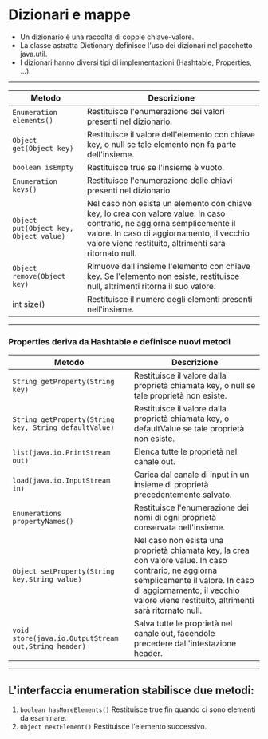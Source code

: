 # Dizionari e mappe

* Un dizionario è una raccolta di coppie chiave-valore. 
* La classe astratta Dictionary definisce l'uso dei dizionari nel pacchetto java.util.
* I dizionari hanno diversi tipi di implementazioni (Hashtable, Properties, ...).

---

Metodo|Descrizione
---|---
`Enumeration elements()`|Restituisce l'enumerazione dei valori presenti nel dizionario.
`Object get(Object key)`|Restituisce il valore dell'elemento con chiave key, o null se tale elemento non fa parte dell'insieme.
`boolean isEmpty`|Restituisce true se l'insieme è vuoto.
`Enumeration keys()`|Restituisce l'enumerazione delle chiavi presenti nel dizionario.
`Object put(Object key, Object value)`|Nel caso non esista un elemento con chiave key, lo crea con valore value. In caso contrario, ne aggiorna semplicemente il valore. In caso di aggiornamento, il vecchio valore viene restituito, altrimenti sarà ritornato null.
`Object remove(Object key)`|Rimuove dall'insieme l'elemento con chiave key. Se l'elemento non esiste, restituisce null, altrimenti ritorna il suo valore.
int size()|Restituisce il numero degli elementi presenti nell'insieme.

---

### Properties deriva da Hashtable e definisce nuovi metodi

Metodo|Descrizione
---|---
`String getProperty(String key)`|Restituisce il valore dalla proprietà chiamata key, o null se tale proprietà non esiste.
`String getProperty(String key, String defaultValue)`|Restituisce il valore dalla proprietà chiamata key, o defaultValue se tale proprietà non esiste.
`list(java.io.PrintStream out)`|Elenca tutte le proprietà nel canale out.
`load(java.io.InputStream in)`|Carica dal canale di input in un insieme di proprietà precedentemente salvato.
`Enumerations propertyNames()`|Restituisce l'enumerazione dei nomi di ogni proprietà conservata nell'insieme.
`Object setProperty(String key,String value)`	|Nel caso non esista una	proprietà chiamata key, la crea con valore value. In caso contrario, ne aggiorna semplicemente il valore. In caso di aggiornamento, il  vecchio valore viene restituito, altrimenti sarà ritornato null.
`void store(java.io.OutputStream out,String header)`|Salva tutte le proprietà nel canale out, facendole precedere dall'intestazione header.

---

## L'interfaccia enumeration stabilisce due metodi:

1. `boolean hasMoreElements()`
   Restituisce true fin quando ci sono elementi da esaminare.
2. `Object nextElement()`
   Restituisce l'elemento successivo.